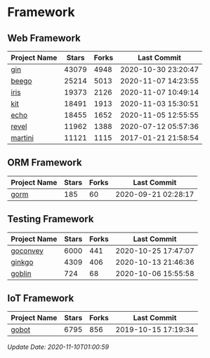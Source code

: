# Framework

## Web Framework
| Project Name | Stars | Forks | Last Commit |
| ------------ | ----- | ----- | ----------- |
| [gin](https://github.com/gin-gonic/gin) | 43079 | 4948 | 2020-10-30 23:20:47 |
| [beego](https://github.com/astaxie/beego) | 25214 | 5013 | 2020-11-07 14:23:55 |
| [iris](https://github.com/kataras/iris) | 19373 | 2126 | 2020-11-07 10:49:14 |
| [kit](https://github.com/go-kit/kit) | 18491 | 1913 | 2020-11-03 15:30:51 |
| [echo](https://github.com/labstack/echo) | 18455 | 1652 | 2020-11-05 12:55:55 |
| [revel](https://github.com/revel/revel) | 11962 | 1388 | 2020-07-12 05:57:36 |
| [martini](https://github.com/go-martini/martini) | 11121 | 1115 | 2017-01-21 21:58:54 |

## ORM Framework
| Project Name | Stars | Forks | Last Commit |
| ------------ | ----- | ----- | ----------- |
| [gorm](https://github.com/jinzhu/gorm) | 185 | 60 | 2020-09-21 02:28:17 |

## Testing Framework
| Project Name | Stars | Forks | Last Commit |
| ------------ | ----- | ----- | ----------- |
| [goconvey](https://github.com/smartystreets/goconvey) | 6000 | 441 | 2020-10-25 17:47:07 |
| [ginkgo](https://github.com/onsi/ginkgo) | 4309 | 406 | 2020-10-13 21:46:36 |
| [goblin](https://github.com/franela/goblin) | 724 | 68 | 2020-10-06 15:55:58 |

## IoT Framework
| Project Name | Stars | Forks | Last Commit |
| ------------ | ----- | ----- | ----------- |
| [gobot](https://github.com/hybridgroup/gobot) | 6795 | 856 | 2019-10-15 17:19:34 |

*Update Date: 2020-11-10T01:00:59*